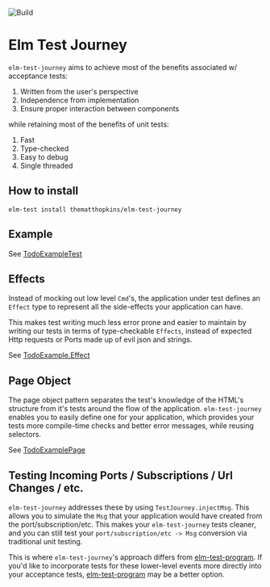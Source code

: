![Build](https://github.com/thematthopkins/elm-test-journey/workflows/Build/badge.svg)

# Elm Test Journey #

`elm-test-journey` aims to achieve most of the benefits associated w/ acceptance tests:
1. Written from the user's perspective
2. Independence from implementation
3. Ensure proper interaction between components

while retaining most of the benefits of unit tests:
1. Fast
2. Type-checked
3. Easy to debug
4. Single threaded


## How to install ##
```elm-test install thematthopkins/elm-test-journey```

## Example ##

See [TodoExampleTest](https://github.com/thematthopkins/elm-test-journey/blob/master/examples/tests/TodoExampleTest.elm)


## Effects ##

Instead of mocking out low level `Cmd`'s, the application under test defines an `Effect` type to represent all the side-effects your application can have.

This makes test writing much less error prone and easier to maintain by writing our tests in terms of type-checkable `Effects`, instead of expected Http requests or Ports made up of evil json and strings.

See [TodoExample.Effect](https://github.com/thematthopkins/elm-test-journey/blob/master/examples/src/TodoExample.elm)


## Page Object ##

The page object pattern separates the test's knowledge of the HTML's structure from it's tests around the flow of the application.  `elm-test-journey` enables you to easily define one for your application, which provides your tests more compile-time checks and better error messages, while reusing selectors.


See [TodoExamplePage](https://github.com/thematthopkins/elm-test-journey/blob/master/examples/tests/TodoExamplePage.elm)

## Testing Incoming Ports / Subscriptions / Url Changes / etc. ##

`elm-test-journey` addresses these by using `TestJourney.injectMsg`.  This allows you to simulate the `Msg` that your application would have created from the port/subscription/etc.  This makes your `elm-test-journey` tests cleaner, and you can still test your `port/subscription/etc -> Msg` conversion via traditional unit testing.

This is where `elm-test-journey`'s approach differs from [elm-test-program](https://github.com/avh4/elm-program-test).  If you'd like to incorporate tests for these lower-level events more directly into your acceptance tests, [elm-test-program](https://github.com/avh4/elm-program-test) may be a better option.
